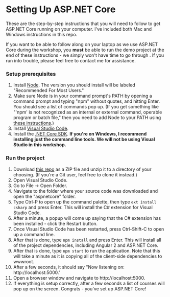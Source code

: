 # Setting Up ASP.NET Core
These are the step-by-step instructions that you will need to follow to get ASP.NET Core running on your computer.  I've included both Mac and Windows instructions in this repo.

If you want to be able to follow along on your laptop as we use ASP.NET Core during the workshop, you **must** be able to run the demo project at the end of these instructions - we simply won't have time to go through .  If you run into trouble, please feel free to contact me for assistance.

### Setup prerequisites

1. Install [Node](https://nodejs.org).  The version you should install will be labeled "Recommended For Most Users."
2. Make sure Node is in your command prompt's PATH by opening a command prompt and typing "npm" without quotes, and hitting Enter.  You should see a list of commands pop up.  (If you get something like "'npm' is not recognized as an internal or external command, operable program or batch file," then you need to add Node to your PATH using [these instructions](http://stackoverflow.com/a/27864253).)
3. Install [Visual Studio Code](https://code.visualstudio.com/Download).
4. Install the [.NET Core SDK](https://www.microsoft.com/net/core).  **If you're on Windows, I recommend installing just the command line tools. We will not be using Visual Studio in this workshop.**

### Run the project
1. Download [this repo](https://github.com/schneidenbach/Angular2-AspNetCore-TypeScript-Workshop) as a ZIP file and unzip it to a directory of your choosing. (If you're a Git user, feel free to clone it instead.)
2. Open Visual Studio Code.
3. Go to File -> Open Folder.
4. Navigate to the folder where your source code was downloaded and open the "aspnetcore" folder.
5. Type Ctrl-P to open up the command palette, then type `ext install csharp` and press Enter.  This will install the C# extension for Visual Studio Code.
6. After a minute, a popup will come up saying that the C# extension has been installed - click the Restart button.
7. Once Visual Studio Code has been restarted, press Ctrl-Shift-C to open up a command line.
8. After that is done, type `npm install` and press Enter.  This will install all of the project dependencies, including Angular 2 and ASP.NET Core.
9. After that is done, type `npm start` to run the application.  Note that this will take a minute as it is copying all of the client-side dependencies to wwwroot.
10. After a few seconds, it should say "Now listening on: http://localhost:5000."
11. Open a browser window and navigate to http://localhost:5000.
12. If everything is setup correctly, after a few seconds a list of courses will pop up on the screen.  Congrats - you've set up ASP.NET Core!
